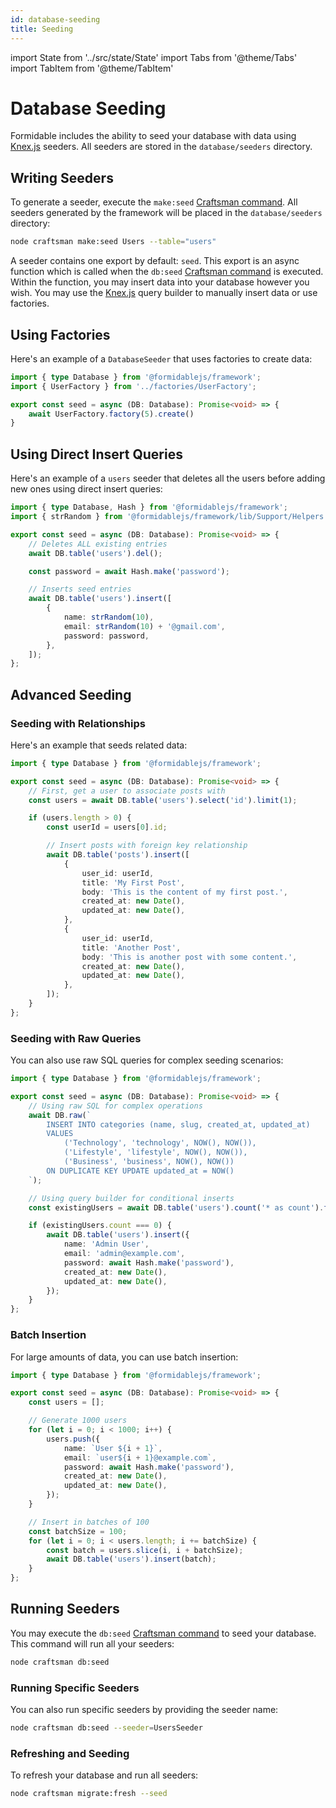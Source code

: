 ```yaml
---
id: database-seeding
title: Seeding
---
```


import State from '../src/state/State'
import Tabs from '@theme/Tabs'
import TabItem from '@theme/TabItem'

# Database Seeding

Formidable includes the ability to seed your database with data using [Knex.js](http://knexjs.org/) seeders. All seeders are stored in the `database/seeders` directory.

## Writing Seeders

To generate a seeder, execute the `make:seed` [Craftsman command](/docs/craftsman). All seeders generated by the framework will be placed in the `database/seeders` directory:

```bash
node craftsman make:seed Users --table="users"
```

A seeder contains one export by default: `seed`. This export is an async function which is called when the `db:seed` [Craftsman command](/docs/craftsman) is executed. Within the function, you may insert data into your database however you wish. You may use the [Knex.js](http://knexjs.org/) query builder to manually insert data or use factories.

## Using Factories

Here's an example of a `DatabaseSeeder` that uses factories to create data:

```ts title="database/seeders/DatabaseSeeder.ts"
import { type Database } from '@formidablejs/framework';
import { UserFactory } from '../factories/UserFactory';

export const seed = async (DB: Database): Promise<void> => {
	await UserFactory.factory(5).create()
}
```

## Using Direct Insert Queries

Here's an example of a `users` seeder that deletes all the users before adding new ones using direct insert queries:

```ts title="database/seeders/UsersSeeder.ts"
import { type Database, Hash } from '@formidablejs/framework';
import { strRandom } from '@formidablejs/framework/lib/Support/Helpers';

export const seed = async (DB: Database): Promise<void> => {
	// Deletes ALL existing entries
	await DB.table('users').del();

	const password = await Hash.make('password');

	// Inserts seed entries
	await DB.table('users').insert([
		{
			name: strRandom(10),
			email: strRandom(10) + '@gmail.com',
			password: password,
		},
	]);
};
```

## Advanced Seeding

### Seeding with Relationships

Here's an example that seeds related data:

```ts title="database/seeders/PostsSeeder.ts"
import { type Database } from '@formidablejs/framework';

export const seed = async (DB: Database): Promise<void> => {
	// First, get a user to associate posts with
	const users = await DB.table('users').select('id').limit(1);

	if (users.length > 0) {
		const userId = users[0].id;

		// Insert posts with foreign key relationship
		await DB.table('posts').insert([
			{
				user_id: userId,
				title: 'My First Post',
				body: 'This is the content of my first post.',
				created_at: new Date(),
				updated_at: new Date(),
			},
			{
				user_id: userId,
				title: 'Another Post',
				body: 'This is another post with some content.',
				created_at: new Date(),
				updated_at: new Date(),
			},
		]);
	}
};
```

### Seeding with Raw Queries

You can also use raw SQL queries for complex seeding scenarios:

```ts title="database/seeders/ComplexSeeder.ts"
import { type Database } from '@formidablejs/framework';

export const seed = async (DB: Database): Promise<void> => {
	// Using raw SQL for complex operations
	await DB.raw(`
		INSERT INTO categories (name, slug, created_at, updated_at)
		VALUES
			('Technology', 'technology', NOW(), NOW()),
			('Lifestyle', 'lifestyle', NOW(), NOW()),
			('Business', 'business', NOW(), NOW())
		ON DUPLICATE KEY UPDATE updated_at = NOW()
	`);

	// Using query builder for conditional inserts
	const existingUsers = await DB.table('users').count('* as count').first();

	if (existingUsers.count === 0) {
		await DB.table('users').insert({
			name: 'Admin User',
			email: 'admin@example.com',
			password: await Hash.make('password'),
			created_at: new Date(),
			updated_at: new Date(),
		});
	}
};
```

### Batch Insertion

For large amounts of data, you can use batch insertion:

```ts title="database/seeders/BatchSeeder.ts"
import { type Database } from '@formidablejs/framework';

export const seed = async (DB: Database): Promise<void> => {
	const users = [];

	// Generate 1000 users
	for (let i = 0; i < 1000; i++) {
		users.push({
			name: `User ${i + 1}`,
			email: `user${i + 1}@example.com`,
			password: await Hash.make('password'),
			created_at: new Date(),
			updated_at: new Date(),
		});
	}

	// Insert in batches of 100
	const batchSize = 100;
	for (let i = 0; i < users.length; i += batchSize) {
		const batch = users.slice(i, i + batchSize);
		await DB.table('users').insert(batch);
	}
};
```

## Running Seeders

You may execute the `db:seed` [Craftsman command](/docs/craftsman) to seed your database. This command will run all your seeders:

```bash
node craftsman db:seed
```

### Running Specific Seeders

You can also run specific seeders by providing the seeder name:

```bash
node craftsman db:seed --seeder=UsersSeeder
```

### Refreshing and Seeding

To refresh your database and run all seeders:

```bash
node craftsman migrate:fresh --seed
```
